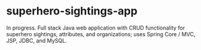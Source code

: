 # superhero-sightings-app
In progress. Full stack Java web application with CRUD functionality for superhero 
sightings, attributes, and organizations; uses Spring Core / MVC, JSP, JDBC, and MySQL.
